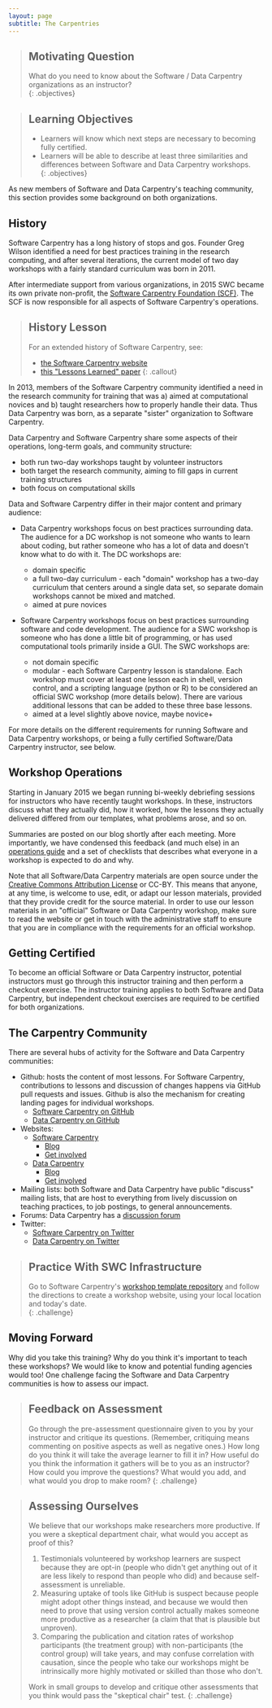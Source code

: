```yaml
---
layout: page
subtitle: The Carpentries
---
```

> ## Motivating Question
> What do you need to know about the Software / Data Carpentry organizations 
> as an instructor?  
{: .objectives}

> ## Learning Objectives
>
> *  Learners will know which next steps are necessary to becoming fully certified.  
> *  Learners will be able to describe at least three similarities and differences between Software 
> and Data Carpentry workshops.  
{: .objectives}

As new members of Software and Data Carpentry's teaching community, this section 
provides some background on both organizations.  

## History 

Software Carpentry has a long history of stops and gos.  Founder Greg Wilson 
identified a need for best practices training in the research computing, and 
after several iterations, the current model of two day workshops with a fairly 
standard curriculum was born in 2011.  

After intermediate support from various organizations, in 2015 
SWC became its own private non-profit, 
the [Software Carpentry Foundation (SCF)](http://software-carpentry.org/scf/).  The 
SCF is now responsible for all aspects of Software Carpentry's operations.

> ## History Lesson
> 
> For an extended history of Software Carpentry, see: 
>
> * [the Software Carpentry website](http://software-carpentry.org/scf/history/)
> * [this "Lessons Learned" paper](http://f1000research.com/articles/3-62/v1)
{: .callout}

In 2013, members of the Software Carpentry community identified a need in the 
research community for training that was a) aimed at computational novices and 
b) taught researchers how to properly handle their data.  Thus Data Carpentry 
was born, as a separate "sister" organization to Software Carpentry.  

Data Carpentry and Software Carpentry share some aspects of their operations, long-term 
goals, and community structure: 
* both run two-day workshops taught by volunteer instructors
* both target the research community, aiming to fill gaps in current training structures
* both focus on computational skills

Data and Software Carpentry differ in their major content and primary audience: 

* Data Carpentry workshops focus on best practices surrounding data.  The audience 
for a DC workshop is not someone who wants to learn about coding, but rather someone 
who has a lot of data and doesn't know what to do with it.  The DC workshops are: 
	* domain specific
	* a full two-day curriculum - each "domain" workshop has a two-day curriculum 
	that centers around a single data set, so separate domain workshops cannot be 
	mixed and matched.  
	* aimed at pure novices
	
* Software Carpentry workshops focus on best practices surrounding software and 
code development.  The audience for a SWC workshop is someone who has done a little 
bit of programming, or has used computational tools primarily inside a GUI.  The 
SWC workshops are: 
	* not domain specific
	* modular - each Software Carpentry lesson is standalone.  Each workshop must cover 
	at least one lesson each in shell, version control, and a scripting language (python or R)
	to be considered an official SWC workshop (more details below).  There are various 
	additional lessons that can be added to these three base lessons.  
	* aimed at a level slightly above novice, maybe novice+

For more details on the different requirements for running Software and Data Carpentry 
workshops, or being a fully certified Software/Data Carpentry instructor, see below.  

## Workshop Operations

Starting in January 2015 we began running bi-weekly debriefing
sessions for instructors who have recently taught workshops.  In
these, instructors discuss what they actually did, how it worked, how
the lessons they actually delivered differed from our templates, what
problems arose, and so on.

Summaries are posted on our blog shortly after each meeting.
More importantly,
we have condensed this feedback (and much else)
in an [operations guide](http://software-carpentry.org/workshops/operations.html)
and a set of checklists
that describes what everyone in a workshop is expected to do and why.  

Note that all Software/Data Carpentry materials are open source under the 
[Creative Commons Attribution License](https://creativecommons.org/licenses/by/4.0/legalcode) 
or CC-BY.  This means that anyone, at any time, is welcome to use, edit, or adapt our 
lesson materials, provided that they provide credit for the source material.  In order 
to use our lesson materials in an "official" Software or Data Carpentry workshop, make 
sure to read the website or get in touch with the administrative staff to ensure that 
you are in compliance with the requirements for an official workshop.  

## Getting Certified

To become an official Software or Data Carpentry instructor, potential instructors 
must go through this instructor training and then perform a checkout exercise.  The 
instructor training applies to both Software and Data Carpentry, but independent checkout 
exercises are required to be certified for both organizations.  

## The Carpentry Community 

There are several hubs of activity for the Software and Data Carpentry communities: 

* Github: hosts the content of most lessons.  For Software Carpentry, contributions to 
lessons and discussion of changes happens via GitHub pull requests and issues.  Github 
is also the mechanism for creating landing pages for individual workshops.  
	* [Software Carpentry on GitHub](https://github.com/swcarpentry)
	* [Data Carpentry on GitHub](https://github.com/datacarpentry/)
* Websites: 
	* [Software Carpentry](http://software-carpentry.org/)
		* [Blog](http://software-carpentry.org/blog)
		* [Get involved](http://software-carpentry.org/join/)
	* [Data Carpentry](http://www.datacarpentry.org/)
		* [Blog](http://www.datacarpentry.org/blog/)
		* [Get involved](http://www.datacarpentry.org/involved/)
* Mailing lists: both Software and Data Carpentry have public "discuss" mailing lists, 
that are host to everything from lively discussion on teaching practices, to job postings, 
to general announcements.  
* Forums: Data Carpentry has a [discussion forum](http://discuss.datacarpentry.org/)
* Twitter: 
	* [Software Carpentry on Twitter](https://twitter.com/swcarpentry)
	* [Data Carpentry on Twitter](https://twitter.com/datacarpentry)

> ## Practice With SWC Infrastructure
> 
> Go to Software Carpentry's [workshop template repository](https://github.com/swcarpentry/workshop-template) and
> follow the directions to create a workshop website, using your local location and 
> today's date.  
{: .challenge}

## Moving Forward

Why did you take this training?  Why do you think it's important to teach these 
workshops?  We would like to know and potential funding agencies would too!  One 
challenge facing the Software and Data Carpentry communities is how to assess our 
impact.  

> ## Feedback on Assessment
>
> Go through the pre-assessment questionnaire given to you by your instructor
> and critique its questions.
> (Remember, critiquing means commenting on positive aspects as well as negative ones.)
> How long do you think it will take the average learner to fill it in?
> How useful do you think the information it gathers will be to you as an instructor?
> How could you improve the questions?
> What would you add, and what would you drop to make room?
{: .challenge}

> ## Assessing Ourselves
>
> We believe that our workshops make researchers more productive.
> If you were a skeptical department chair,
> what would you accept as proof of this?
>
> 1.  Testimonials volunteered by workshop learners are suspect
>     because they are opt-in (people who didn't get anything
>     out of it are less likely to respond than people who did)
>     and because self-assessment is unreliable.
> 2.  Measuring uptake of tools like GitHub is suspect because
>     people might adopt other things instead, and because
>     we would then need to prove that using version control
>     actually makes someone more productive as a researcher
>     (a claim that that is plausible but unproven).
> 3.  Comparing the publication and citation rates of workshop
>     participants (the treatment group) with non-participants
>     (the control group) will take years, and may confuse
>     correlation with causation, since the people who take
>     our workshops might be intrinsically more highly
>     motivated or skilled than those who don't.
>
> Work in small groups to develop and critique other assessments
> that you think would pass the "skeptical chair" test.
{: .challenge}

